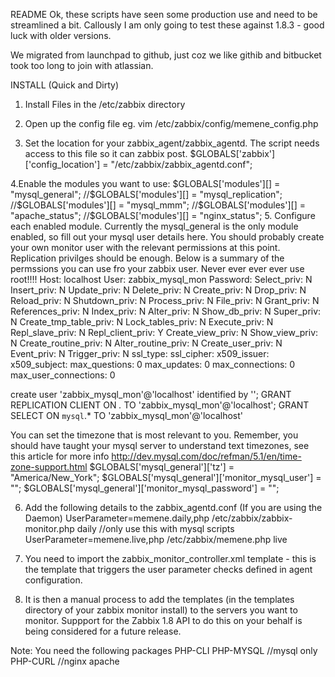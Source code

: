 README
Ok, these scripts have seen some production use and need to be streamlined a bit. Callously I am only going to test these against 1.8.3 - good luck with older versions.

We migrated from launchpad to github, just coz we like githib and bitbucket took too long to join with atlassian.

INSTALL (Quick and Dirty)
1. Install Files in the /etc/zabbix directory
2.  Open up the config file eg. vim /etc/zabbix/config/memene_config.php

3. Set the location for your zabbix_agent/zabbix_agentd. The script needs access to this file so it can zabbix post.
	$GLOBALS['zabbix']['config_location'] = "/etc/zabbix/zabbix_agentd.conf";

4.Enable the modules you want to use:
 	$GLOBALS['modules'][] = "mysql_general";
 	//$GLOBALS['modules'][] = "mysql_replication";
 	//$GLOBALS['modules'][] = "mysql_mmm";
	//$GLOBALS['modules'][] = "apache_status";
	//$GLOBALS['modules'][] = "nginx_status";
5. Configure each enabled module. Currently the mysql_general is the only module enabled, so fill out your mysql user details here. You should probably create your own monitor user with the relevant permissions at this point. Replication privilges should be enough. Below is a summary of the permssions you can use fro your zabbix user. Never ever ever ever use root!!!!
                 Host: localhost
                 User: zabbix_mysql_mon
             Password:
          Select_priv: N
          Insert_priv: N
          Update_priv: N
          Delete_priv: N
          Create_priv: N
            Drop_priv: N
          Reload_priv: N
        Shutdown_priv: N
         Process_priv: N
            File_priv: N
           Grant_priv: N
      References_priv: N
           Index_priv: N
           Alter_priv: N
         Show_db_priv: N
           Super_priv: N
Create_tmp_table_priv: N
     Lock_tables_priv: N
         Execute_priv: N
      Repl_slave_priv: N
     Repl_client_priv: Y
     Create_view_priv: N
       Show_view_priv: N
  Create_routine_priv: N
   Alter_routine_priv: N
     Create_user_priv: N
           Event_priv: N
         Trigger_priv: N
             ssl_type:
           ssl_cipher:
          x509_issuer:
         x509_subject:
        max_questions: 0
          max_updates: 0
      max_connections: 0
 max_user_connections: 0

create user 'zabbix_mysql_mon'@'localhost' identified by '';
GRANT REPLICATION CLIENT ON *.* TO 'zabbix_mysql_mon'@'localhost';
GRANT SELECT ON `mysql`.* TO 'zabbix_mysql_mon'@'localhost'

You can set the timezone that is most relevant to you. Remember, you should have taught your mysql server to understand text timezones, see this article for more info http://dev.mysql.com/doc/refman/5.1/en/time-zone-support.html
	$GLOBALS['mysql_general']['tz'] = "America/New_York";
	$GLOBALS['mysql_general']['monitor_mysql_user'] = "";
	$GLOBALS['mysql_general']['monitor_mysql_password'] = "";

6. Add the following details to the zabbix_agentd.conf (If you are using the Daemon)
	UserParameter=memene.daily,php /etc/zabbix/zabbix-monitor.php daily     //only use this with mysql scripts
	UserParameter=memene.live,php /etc/zabbix/memene.php live

7. You need to import the zabbix_monitor_controller.xml template - this is the template that triggers the user parameter checks defined in agent configuration.

8. It is then a manual process to add the templates (in the templates directory of your zabbix monitor install) to the servers you want to monitor. Suppport for the Zabbix 1.8 API to do this on your behalf is being considered for a future release.

Note:
You need the following packages
PHP-CLI
PHP-MYSQL //mysql only
PHP-CURL //nginx apache
